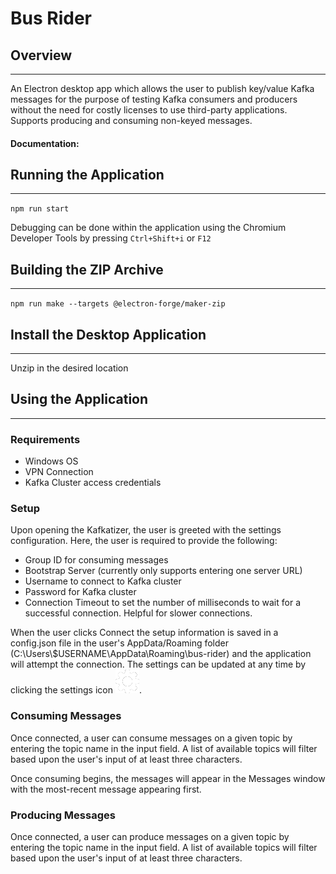 # Bus Rider

## Overview

---

An Electron desktop app which allows the user to publish key/value Kafka messages for the purpose of testing Kafka consumers and producers without the need for costly licenses to use third-party applications. Supports producing and consuming non-keyed messages.

#### Documentation:

## Running the Application

---

`npm run start`

Debugging can be done within the application using the Chromium Developer Tools by pressing `Ctrl+Shift+i` or `F12`

## Building the ZIP Archive

---

`npm run make --targets @electron-forge/maker-zip`

## Install the Desktop Application

---

Unzip in the desired location

## Using the Application

---

### Requirements

-   Windows OS
-   VPN Connection
-   Kafka Cluster access credentials

### Setup

Upon opening the Kafkatizer, the user is greeted with the settings configuration. Here, the user is required to provide the following:

-   Group ID for consuming messages
-   Bootstrap Server (currently only supports entering one server URL)
-   Username to connect to Kafka cluster
-   Password for Kafka cluster
-   Connection Timeout to set the number of milliseconds to wait for a successful connection. Helpful for slower connections.

When the user clicks Connect the setup information is saved in a config.json file in the user's AppData/Roaming folder (C:\Users\\$USERNAME\AppData\Roaming\bus-rider) and the application will attempt the connection.
The settings can be updated at any time by clicking the settings icon ![icon](assets/gear.png).

### Consuming Messages

Once connected, a user can consume messages on a given topic by entering the topic name in the input field. A list of available topics will filter based upon the user's input of at least three characters.

Once consuming begins, the messages will appear in the Messages window with the most-recent message appearing first.

### Producing Messages

Once connected, a user can produce messages on a given topic by entering the topic name in the input field. A list of available topics will filter based upon the user's input of at least three characters.
